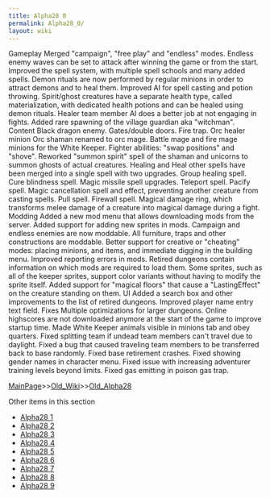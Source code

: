```yaml
---
title: Alpha28 0
permalink: Alpha28_0/
layout: wiki
---
```


Gameplay
Merged &quot;campaign&quot;, &quot;free play&quot; and &quot;endless&quot; modes. Endless enemy waves can be set to attack after winning the game or from the start.
Improved the spell system, with multiple spell schools and many added spells.
Demon rituals are now performed by regular minions in order to attract demons and to heal them.
Improved AI for spell casting and potion throwing.
Spirit/ghost creatures have a separate health type, called materialization, with dedicated health potions and can be healed using demon rituals.
Healer team member AI does a better job at not engaging in fights.
Added rare spawning of the village guardian aka &quot;witchman&quot;.
Content
Black dragon enemy.
Gates/double doors.
Fire trap.
Orc healer minion
Orc shaman renamed to orc mage.
Battle mage and fire mage minions for the White Keeper.
Fighter abilities: &quot;swap positions&quot; and &quot;shove&quot;.
Reworked &quot;summon spirit&quot; spell of the shaman and unicorns to summon ghosts of actual creatures.
Healing and Heal other spells have been merged into a single spell with two upgrades.
Group healing spell.
Cure blindness spell.
Magic missile spell upgrades.
Teleport spell.
Pacify spell.
Magic cancellation spell and effect, preventing another creature from casting spells.
Pull spell.
Firewall spell.
Magical damage ring, which transforms melee damage of a creature into magical damage during a fight.
Modding
Added a new mod menu that allows downloading mods from the server.
Added support for adding new sprites in mods.
Campaign and endless enemies are now moddable.
All furniture, traps and other constructions are moddable.
Better support for creative or &quot;cheating&quot; modes: placing minions, and items, and immediate digging in the building menu.
Improved reporting errors in mods.
Retired dungeons contain information on which mods are required to load them.
Some sprites, such as all of the keeper sprites, support color variants without having to modify the sprite itself.
Added support for &quot;magical floors&quot; that cause a &quot;LastingEffect&quot; on the creature standing on them.
UI
Added a search box and other improvements to the list of retired dungeons.
Improved player name entry text field.
Fixes
Multiple optimizations for larger dungeons.
Online highscores are not downloaded anymore at the start of the game to improve startup time.
Made White Keeper animals visible in minions tab and obey quarters.
Fixed splitting team if undead team members can't travel due to daylight.
Fixed a bug that caused traveling team members to be transferred back to base randomly.
Fixed base retirement crashes.
Fixed showing gender names in character menu.
Fixed issue with increasing adventurer training levels beyond limits.
Fixed gas emitting in poison gas trap.

[MainPage](/keeperrl_wiki/ "wikilink")>>[Old_Wiki](/keeperrl_wiki/Old_Wiki "wikilink")>>[Old_Alpha28](/keeperrl_wiki/Old_Alpha28 "wikilink")

Other items in this section
-    [Alpha28 1](/keeperrl_wiki/Alpha28_1 "wikilink")
-    [Alpha28 2](/keeperrl_wiki/Alpha28_2 "wikilink")
-    [Alpha28 3](/keeperrl_wiki/Alpha28_3 "wikilink")
-    [Alpha28 4](/keeperrl_wiki/Alpha28_4 "wikilink")
-    [Alpha28 5](/keeperrl_wiki/Alpha28_5 "wikilink")
-    [Alpha28 6](/keeperrl_wiki/Alpha28_6 "wikilink")
-    [Alpha28 7](/keeperrl_wiki/Alpha28_7 "wikilink")
-    [Alpha28 8](/keeperrl_wiki/Alpha28_8 "wikilink")
-    [Alpha28 9](/keeperrl_wiki/Alpha28_9 "wikilink")
